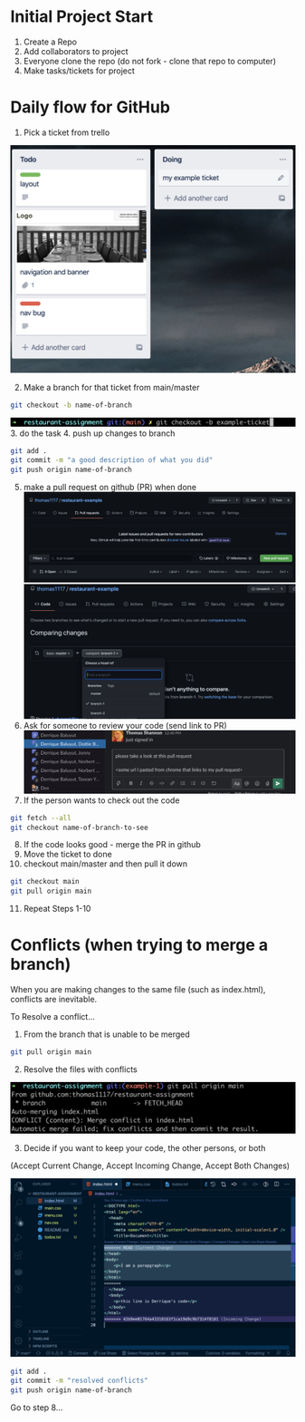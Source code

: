 # Initial Project Start

1. Create a Repo
2. Add collaborators to project
3. Everyone clone the repo (do not fork - clone that repo to computer)
4. Make tasks/tickets for project

# Daily flow for GitHub

1. Pick a ticket from trello

![fork](1-example-ticket.png)

2. Make a branch for that ticket from main/master
```bash
git checkout -b name-of-branch
```
![fork](2-branch.png)
3. do the task
4. push up changes to branch
```bash
git add .
git commit -m "a good description of what you did"
git push origin name-of-branch
```
5. make a pull request on github (PR) when done
![fork](3-create-pull.png)
![fork](4-create-pull-2.png)
6. Ask for someone to review your code (send link to PR)
![fork](5-message.png)
7. If the person wants to check out the code
```bash
git fetch --all
git checkout name-of-branch-to-see
```
8. If the code looks good - merge the PR in github
9. Move the ticket to done
10. checkout main/master and then pull it down
```bash
git checkout main
git pull origin main
```
11. Repeat Steps 1-10

# Conflicts (when trying to merge a branch)

When you are making changes to the same file (such as index.html), conflicts are inevitable.

To Resolve a conflict...

1. From the branch that is unable to be merged

```bash
git pull origin main
```

2. Resolve the files with conflicts

![fork](6-conflicts.png)

3. Decide if you want to keep your code, the other persons, or both

(Accept Current Change, Accept Incoming Change, Accept Both Changes)

![fork](7-conflict-vscode.png)

```bash
git add .
git commit -m "resolved conflicts"
git push origin name-of-branch
```

Go to step 8...